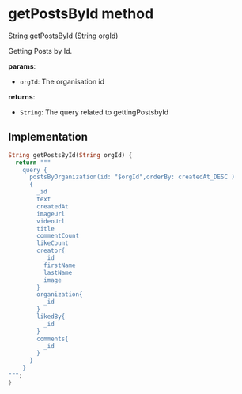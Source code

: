 


# getPostsById method








[String](https://api.flutter.dev/flutter/dart-core/String-class.html) getPostsById
([String](https://api.flutter.dev/flutter/dart-core/String-class.html) orgId)





<p>Getting Posts by Id.</p>
<p><strong>params</strong>:</p>
<ul>
<li><code>orgId</code>: The organisation id</li>
</ul>
<p><strong>returns</strong>:</p>
<ul>
<li><code>String</code>: The query related to gettingPostsbyId</li>
</ul>



## Implementation

```dart
String getPostsById(String orgId) {
  return """
    query {
      postsByOrganization(id: "$orgId",orderBy: createdAt_DESC )
      {
        _id
        text
        createdAt
        imageUrl
        videoUrl
        title
        commentCount
        likeCount
        creator{
          _id
          firstName
          lastName
          image
        }
        organization{
          _id
        }
        likedBy{
          _id
        }
        comments{
          _id
        }
      }
    }
""";
}
```







